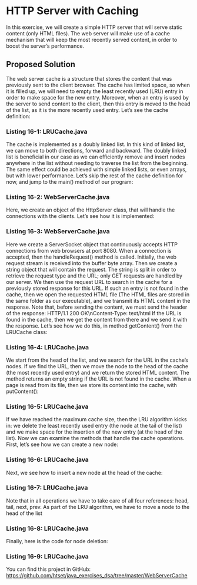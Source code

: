 # HTTP Server with Caching
In this exercise, we will create a simple HTTP server that will serve static content (only HTML files). The web server will make use of a cache mechanism that will keep the most recently served content, in order to boost the server’s performance.

## Proposed Solution
The web server cache is a structure that stores the content that was previously sent to the client browser. The cache has limited space, so when it is filled up, we will need to empty the least recently used (LRU) entry in order to make space for the new entry. Moreover, when an entry is used by the server to send content to the client, then this entry is moved to the head of the list, as it is the more recently used entry.
Let’s see the cache definition:

### Listing 16-1: LRUCache.java
The cache is implemented as a doubly linked list. In this kind of linked list, we can move to both directions, forward and backward. The doubly linked list is beneficial in our case as we can efficiently remove and insert nodes anywhere in the list without needing to traverse the list from the beginning. The same effect could be achieved with simple linked lists, or even arrays, but with lower performance.
Let’s skip the rest of the cache definition for now, and jump to the main() method of our program:

### Listing 16-2: WebServerCache.java
Here, we create an object of the HttpServer class, that will handle the connections with the clients. Let’s see how it is implemented:

### Listing 16-3: WebServerCache.java
Here we create a ServerSocket object that continuously accepts HTTP connections from web browsers at port 8080. When a connection is accepted, then the handleRequest() method is called.
Initially, the web request stream is received into the buffer byte array. Then we create a string object that will contain the request. The string is split in order to retrieve the request type and the URL; only GET requests are handled by our server.
We then use the request URL to search in the cache for a previously stored response for this URL. If such an entry is not found in the cache, then we open the requested HTML file (The HTML files are stored in the same folder as our executable), and we transmit its HTML content in the response. Note that, before sending the content, we must send the header of the response:
HTTP/1.1 200 OK\nContent-Type: text/html
If the URL is found in the cache, then we get the content from there and we send it with the response.
Let’s see how we do this, in method getContent() from the LRUCache class:

### Listing 16-4: LRUCache.java
We start from the head of the list, and we search for the URL in the cache’s nodes. If we find the URL, then we move the node to the head of the cache (the most recently used entry) and we return the stored HTML content. The method returns an empty string if the URL is not found in the cache.
When a page is read from its file, then we store its content into the cache, with putContent():

### Listing 16-5: LRUCache.java
If we have reached the maximum cache size, then the LRU algorithm kicks in: we delete the least recently used entry (the node at the tail of the list) and we make space for the insertion of the new entry (at the head of the list).
Now we can examine the methods that handle the cache operations. First, let’s see how we can create a new node:

### Listing 16-6: LRUCache.java
Next, we see how to insert a new node at the head of the cache:

### Listing 16-7: LRUCache.java
Note that in all operations we have to take care of all four references: head, tail, next, prev.
As part of the LRU algorithm, we have to move a node to the head of the list

### Listing 16-8: LRUCache.java
Finally, here is the code for node deletion:

### Listing 16-9: LRUCache.java
You can find this project in GitHub:
https://github.com/htset/java_exercises_dsa/tree/master/WebServerCache